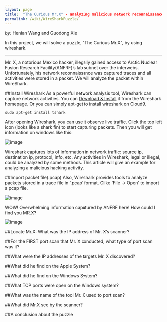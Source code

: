 ```yaml
---
layout: page
title:  "The Curious Mr.X" - analyzing malicious network reconnaissance by wireshark
permalink: /wiki/WireSharkPuzzle/
---
```


*by:* Henian Wang and Guodong Xie

In this project, we will solve a puzzle, "The Curious Mr.X", by using wireshark. 

---

Mr. X, a notorious Mexico hacker, illegally gained access to Arctic Nuclear Fusion Research Facility(ANFRF)’s lab subnet over the 
interwebs. Unfortunately, his network reconnaissance was captured traces and all activities were stored in a packet. We will 
analyze the packet within WireShark.

##Install Wireshark
As a powerful network analysis tool, Wireshark can capture network activities. You can [Download & Install](https://www.wireshark.org/#download) it from the Wireshark homepage. Or you can simply apt-get to install wireshark on Cloud9.

```
sudo apt-get install tshark
```
After opening Wireshark, you can use it observe live traffic. Click the top left icon (looks like a shark fin) to start capturing packets. Then you will get information on windows like this:

![image](http://github.com/itmyhome2013/readme_add_pic/raw/master/images/1.jpg)

Wireshark captures lots of information in network traffic: source ip, destination ip, protocol, info, etc. Any activities in Wireshark, legal or illegal, could be analyzed by some methods. This article will give an example for analyzing a malicious hacking activity. 

##Import packet file(.pcap)
Also, Wireshark provides tools to analyze packets stored in a trace file in '.pcap' format. Clike 'File -> Open' to import a pcap file. 

![image](http://github.com/itmyhome2013/readme_add_pic/raw/master/images/2.jpg)

WOW! Overwhelming information caputured by ANFRF here! How could I find you MR.X?

![image](http://github.com/itmyhome2013/readme_add_pic/raw/master/images/3.jpg)

##Locate Mr.X: What was the IP address of Mr. X’s scanner?


##For the FIRST port scan that Mr. X conducted, what type of port scan was it?

##What were the IP addresses of the targets Mr. X discovered?

##What did he find on the Apple System?

##What did he find on the Windows System?

##What TCP ports were open on the Windows system? 

##What was the name of the tool Mr. X used to port scan?

##What did Mr.X see by the scanner?

##A conclusion about the puzzle
